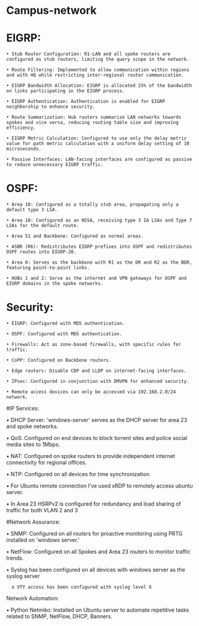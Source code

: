 # Campus-network

# EIGRP:

    • Stub Router Configuration: R1-LAN and all spoke routers are configured as stub routers, limiting the query scope in the network.

    • Route Filtering: Implemented to allow communication within regions and with HQ while restricting inter-regional router communication.

    • EIGRP Bandwidth Allocation: EIGRP is allocated 25% of the bandwidth on links participating in the EIGRP process.

    • EIGRP Authentication: Authentication is enabled for EIGRP neighborship to enhance security.

    • Route Summarization: Hub routers summarize LAN networks towards spokes and vice versa, reducing routing table size and improving efficiency.

    • EIGRP Metric Calculation: Configured to use only the delay metric value for path metric calculation with a uniform delay setting of 10 microseconds.

    • Passive Interfaces: LAN-facing interfaces are configured as passive to reduce unnecessary EIGRP traffic.

# OSPF:

    • Area 10: Configured as a totally stub area, propagating only a default type 3 LSA.

    • Area 10: Configured as an NSSA, receiving type 3 IA LSAs and Type 7 LSAs for the default route.

    • Area 51 and Backbone: Configured as normal areas.

    • ASBR (R6): Redistributes EIGRP prefixes into OSPF and redistributes OSPF routes into EIGRP-20.

    • Area 0: Serves as the backbone with R1 as the DR and R2 as the BDR, featuring point-to-point links.

    • HUBs 1 and 2: Serve as the internet and VPN gateways for OSPF and EIGRP domains in the spoke networks.



# Security:

    • EIGRP: Configured with MD5 authentication.

    • OSPF: Configured with MD5 authentication.

    • Firewalls: Act as zone-based firewalls, with specific rules for traffic.

    • CoPP: Configured on Backbone routers.

    • Edge routers: Disable CDP and LLDP on internet-facing interfaces.

    • IPsec: Configured in conjunction with DMVPN for enhanced security.

    • Remote access devices can only be accessed via 192.168.2.0/24 network.


#IP Services:

•	DHCP Server: 'windows-server' serves as the DHCP server for area 23 and spoke networks.

•	QoS: Configured on end devices to block torrent sites and police social media sites to 1Mbps.

•	NAT: Configured on spoke routers to provide independent internet connectivity for regional offices.

•	NTP: Configured on all devices for time synchronization.

•	For Ubuntu remote connection I’ve used xRDP to remotely access ubuntu server.

•	In Area 23 HSRPv2 is configured for redundancy and load sharing of traffic for both VLAN 2 and 3


#Network Assurance:

•	SNMP: Configured on all routers for proactive monitoring using PRTG installed on 'windows server.'

•	NetFlow: Configured on all Spokes and Area 23 routers to monitor traffic trends.

•	Syslog has been configured on all devices with windows server as the syslog server

      o	VTY access has been configured with syslog level 6

Network Automation:

•	Python Netmiko: Installed on Ubuntu server to automate repetitive tasks related to SNMP, NetFlow, DHCP, Banners.

